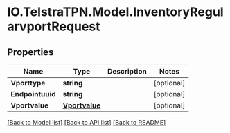 # IO.TelstraTPN.Model.InventoryRegularvportRequest
## Properties

Name | Type | Description | Notes
------------ | ------------- | ------------- | -------------
**Vporttype** | **string** |  | [optional] 
**Endpointuuid** | **string** |  | [optional] 
**Vportvalue** | [**Vportvalue**](Vportvalue.md) |  | [optional] 

[[Back to Model list]](../README.md#documentation-for-models) [[Back to API list]](../README.md#documentation-for-api-endpoints) [[Back to README]](../README.md)

